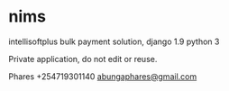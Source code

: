 # nims
intellisoftplus bulk payment solution, django 1.9 python 3

Private application, do not edit or reuse.


Phares +254719301140
abungaphares@gmail.com
